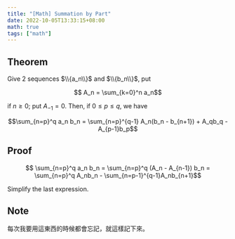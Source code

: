 ```yaml
---
title: "[Math] Summation by Part"
date: 2022-10-05T13:33:15+08:00
math: true
tags: ["math"]
---
```


## Theorem

Give 2 sequences $\\{a_n\\}$ and $\\{b_n\\}$, put

$$ A_n = \sum_{k=0}^n a_n$$

if $n \geq 0$; put $A_{-1} = 0$. Then, if $0 \leq p \leq q$, we have

$$\sum_{n=p}^q a_n b_n = \sum_{n=p}^{q-1} A_n(b_n - b_{n+1}) + A_qb_q - A_{p-1}b_p$$

## Proof

$$ \sum_{n=p}^q a_n b_n = \sum_{n=p}^q (A_n - A_{n-1}) b_n = \sum_{n=p}^q A_nb_n - \sum_{n=p-1}^{q-1}A_nb_{n+1}$$

Simplify the last expression.

## Note

每次我要用這東西的時候都會忘記，就這樣記下來。
